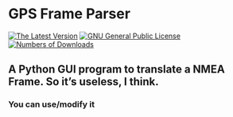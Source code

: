 # GPS Frame Parser
[![The Latest Version](https://img.shields.io/github/v/release/Useless-Projects/GPS-Frame-Parser?display_name=tag&label=Version%3A&logo=python&logoColor=%23fece3e&style=plastic)](https://github.com/Useless-Projects/GPS-Frame-Parser/releases/latest)
[![GNU General Public License](https://img.shields.io/github/license/Useless-Projects/GPS-Frame-Parser?label=License%3A&logo=GNU&style=plastic)](https://github.com/Useless-Projects/GPS-Frame-Parser/blob/609b5935fc5d002a95c57f1b2fdee8be987413f7/LICENSE)
[![Numbers of Downloads](https://img.shields.io/github/downloads/Useless-Projects/GPS-Frame-PArser/total?label=Downloads%3A&style=plastic)](https://github.com/Useless-Projects/GPS-Frame-Parser/releases/latest)
##  A Python GUI program to translate a NMEA Frame. So it’s useless, I think.
### **You can use/modify it**
